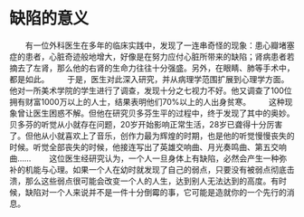 # 缺陷的意义
　　有一位外科医生在多年的临床实践中，发现了一连串奇怪的现象：患心瓣堵塞症的患者，心脏奇迹般地增大，好像是在努力应付心脏所带来的缺陷；肾病患者若摘去了左肾，那么他的右肾的生命力往往十分强盛。另外，在眼睛、肺等手术中，都是如此。 
　　于是，医生对此深入研究，并从病理学范围扩展到心理学方面。他对一所美术学院的学生进行了调查，发现十分之七视力不好。他又调查了100位拥有财富1000万以上的人士，结果表明他们70%以上的人出身贫寒。 
　　这种现象曾让医生困惑不解。但他在研究贝多芬生平的过程中，终于发现了其中的奥妙。贝多芬的听觉从小就存在问题，20岁开始影响正常生活，28岁已聋得十分厉害了。但他从小就喜欢上了音乐，创作力最为辉煌的时期，也是他的听觉慢慢丧失的时候。听觉全部丧失的时候，他接连写出了英雄交响曲、月光奏鸣曲、第五交响曲…… 
　　这位医生经研究认为，一个人一旦身体上有缺陷，必然会产生一种弥补的机能与心理。如果一个人在幼时就发现了自己的弱点，只要没有被弱点彻底击溃，那么这些弱点很可能会改变一个人的人生，达到别人无法达到的高度。有时候，缺陷对一个人来说并不是一件十分倒霉的事，它可能是造就你的一个先行的消息。
 
